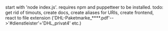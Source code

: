 start with 'node index.js'. requires npm and puppetteer to be installed.
todo: get rid of timouts, create docs, create aliases for URIs, create frontend, react to file extension ('DHL-Paketmarke_****.pdf'-->'#dienstleister'='DHL_privat4' etc.)